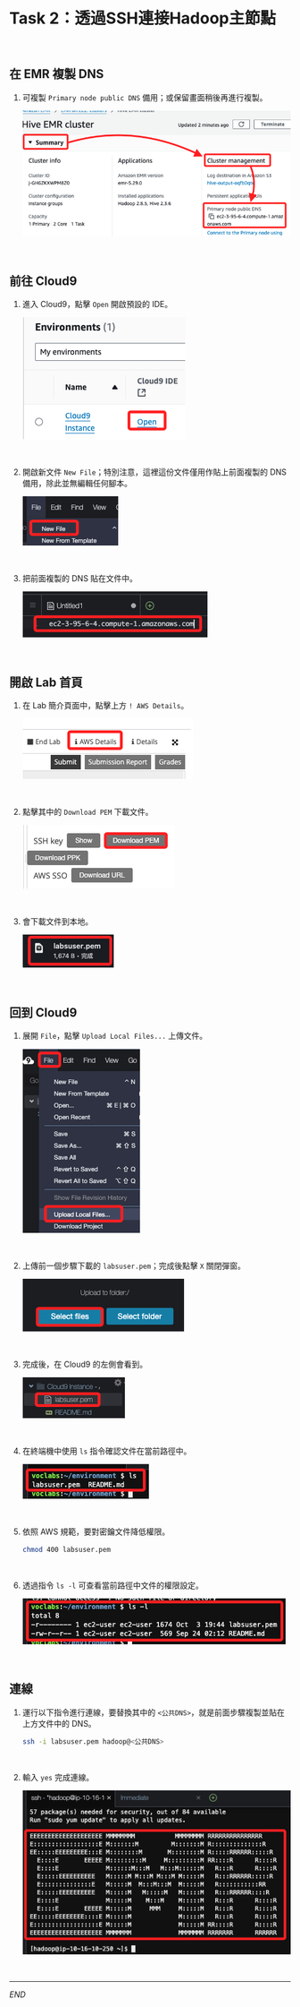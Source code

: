 # Task 2：透過SSH連接Hadoop主節點

<br>

## 在 EMR 複製 DNS

1. 可複製 `Primary node public DNS` 備用；或保留畫面稍後再進行複製。

    ![](images/img_27.png)

<br>

## 前往 Cloud9

1. 進入 Cloud9，點擊 `Open` 開啟預設的 IDE。

    ![](images/img_28.png)

<br>

2. 開啟新文件 `New File`；特別注意，這裡這份文件僅用作貼上前面複製的 DNS 備用，除此並無編輯任何腳本。

    ![](images/img_29.png)

<br>

3. 把前面複製的 DNS 貼在文件中。

    ![](images/img_30.png)

<br>

## 開啟 Lab 首頁

1. 在 Lab 簡介頁面中，點擊上方 `! AWS Details`。

    ![](images/img_31.png)

<br>

2. 點擊其中的 `Download PEM` 下載文件。

    ![](images/img_32.png)

<br>

3. 會下載文件到本地。

    ![](images/img_33.png)

<br>

## 回到 Cloud9

1. 展開 `File`，點擊 `Upload Local Files...` 上傳文件。

    ![](images/img_34.png)

<br>

2. 上傳前一個步驟下載的 `labsuser.pem`；完成後點擊 `X` 關閉彈窗。

    ![](images/img_35.png)

<br>

3. 完成後，在 Cloud9 的左側會看到。

    ![](images/img_36.png)

<br>

4. 在終端機中使用 `ls` 指令確認文件在當前路徑中。

    ![](images/img_37.png)

<br>

5. 依照 AWS 規範，要對密鑰文件降低權限。

    ```bash
    chmod 400 labsuser.pem
    ```

<br>

6. 透過指令 `ls -l` 可查看當前路徑中文件的權限設定。

    ![](images/img_38.png)

<br>

## 連線

1. 運行以下指令進行連線，要替換其中的 `<公共DNS>`，就是前面步驟複製並貼在上方文件中的 DNS。

    ```bash
    ssh -i labsuser.pem hadoop@<公共DNS>
    ```

<br>

2. 輸入 `yes` 完成連線。

    ![](images/img_39.png)

<br>

___

_END_